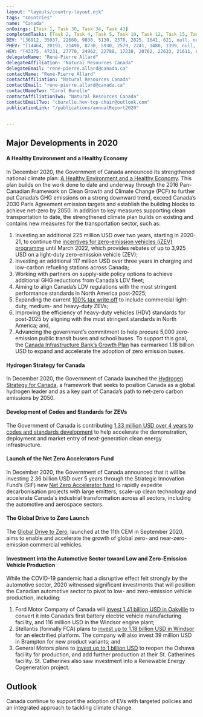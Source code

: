 ```yaml
---
layout: "layouts/country-layout.njk"
tags: "countries"
name: "Canada"
onGoings: [Task 1, Task 30, Task 34, Task 43]
completedTasks: [Task 2, Task 4, Task 5, Task 10, Task 12, Task 15, Task 28, Task 33, Task 36, Task 42]
BEV: "[36912, 35937, 22660, 9838, 5130, 2378, 2825, 1641, 621, null, null]"
PHEV: "[14464, 20191, 21490, 8730, 5930, 2579, 2241, 1480, 1399, null, null]"
HEV: "[43375, 47231, 27770, 24962, 22788, 17238, 20762, 22633, 21611, null, null]"
delegateName: "​René-Pierre Allard"
delegateAffiliation: "Natural Resources Canada"
delegateEmail: "rene-pierre.allard@canada.ca"
contactName: "​René-Pierre Allard"
contactAffiliation: "Natural Resources Canada"
contactEmail: "rene-pierre.allard@canada.ca"
contactNameTwo: "​​​​​​Carol Burelle"
contactAffiliationTwo: "Natural Resources Canada"
contactEmailTwo: "cburelle.hev-tcp-chair@outlook.com"
publicationLink: "/publications/annualReport2020"


---
```

## Major Developments in 2020
#### A Healthy Environment and a Healthy Economy 
In December 2020, the Government of Canada announced its strengthened national climate plan: [A Healthy Environment and a Healthy Economy](https://www.canada.ca/en/environment-climate-change/news/2020/12/a-healthy-environment-and-a-healthy-economy.html). This plan builds on the work done to date and underway through the 2016 Pan-Canadian Framework on Clean Growth and Climate Change (PCF) to further put Canada’s GHG emissions on a strong downward trend, exceed Canada’s 2030 Paris Agreement emission targets and establish the building blocks to achieve net-zero by 2050.
In addition to key measures supporting clean transportation to date, the strengthened climate plan builds on existing and contains new measures for the transportation sector, such as: 

1. Investing an additional 225 million USD over two years, starting in 2020-21, to continue the [incentives for zero-emission vehicles (iZEV) programme](https://tc.canada.ca/en/road-transportation/innovative-technologies/zero-emission-vehicles#/find/nearest?country=CA) until March 2022, which provides rebates of up to 3,925 USD on a light-duty zero-emission vehicle (ZEV); 
2. Investing an additional 117 million USD over three years in charging and low-carbon refueling stations across Canada; 
3. Working with partners on supply-side policy options to achieve additional GHG reductions from Canada’s LDV fleet; 
4. Aiming to align Canada’s LDV regulations with the most stringent performance standards in North America post-2025; 
5. Expanding the current [100% tax write off](https://tc.canada.ca/en/road-transportation/innovative-technologies/zero-emission-vehicles#/find/nearest?country=CA) to include commercial light-duty, medium- and heavy-duty ZEVs;  
6. Improving the efficiency of heavy-duty vehicles (HDV) standards for post-2025 by aligning with the most stringent standards in North America; and, 
7. Advancing the government’s commitment to help procure 5,000 zero-emission public transit buses and school buses. To support this goal, the [Canada Infrastructure Bank’s Growth Plan](https://cib-bic.ca/en/partner-with-us/growth-plan/) has earmarked 1.18 billion USD to expand and accelerate the adoption of zero emission buses.  
#### Hydrogen Strategy for Canada 
In December 2020, the Government of Canada launched the [Hydrogen Strategy for Canada](https://www.nrcan.gc.ca/climate-change/the-hydrogen-strategy/23080), a framework that seeks to position Canada as a global hydrogen leader and as a key part of Canada’s path to net-zero carbon emissions by 2050.  
#### Development of Codes and Standards for ZEVs   
The Government of Canada is contributing [1.33 million USD over 4 years to codes and standards development](https://www.canada.ca/en/natural-resources-canada/news/2020/09/investing-in-canadas-zero-emission-vehicle-sector.html) to help accelerate the demonstration, deployment and market entry of next-generation clean energy infrastructure.  
#### Launch of the Net Zero Accelerators Fund 
In December 2020, the Government of Canada announced that it will be investing 2.36 billion USD over 5 years through the Strategic Innovation Fund’s (SIF) new [Net Zero Accelerator fund](https://www.ic.gc.ca/eic/site/125.nsf/eng/00039.html) to rapidly expedite decarbonisation projects with large emitters, scale-up clean technology and accelerate Canada's industrial transformation across all sectors, including the automotive and aerospace sectors.  
#### The Global Drive to Zero Launch   
The [Global Drive to Zero](https://impact.canada.ca/en/challenges/charging-the-future), launched at the 11th CEM in September 2020, aims to enable and accelerate the growth of global zero- and near-zero-emission commercial vehicles.    
#### Investment into the Automotive Sector toward Low and Zero-Emission Vehicle Production    
While the COVID-19 pandemic had a disruptive effect felt strongly by the automotive sector, 2020 witnessed significant investments that will position the Canadian automotive sector to pivot to low- and zero-emission vehicle production, including:  
1. Ford Motor Company of Canada will [invest 1.41 billion USD in Oakville](https://media.ford.com/content/fordmedia/fna/ca/en/news/2020/09/28/ford-commits-to-investing-1-8-billion.html) to convert it into Canada’s first battery electric vehicle manufacturing facility, and 116 million USD in the Windsor engine plant; 
2. Stellantis (formally FCA) plans to [invest up to 1.18 billion USD in Windsor](https://www.unifor.org/en/whats-new/press-room/deal-fiat-chrysler-secures-15-billion-electric-vehicle-investment) for an electrified platform. The company will also invest 39 million USD in Brampton for new product variants; and 
3. General Motors plans to [invest up to 1 billion USD](https://media.gm.ca/media/ca/en/gm/home.detail.html/content/Pages/news/ca/en/2020/Nov/1105_Negotiations.html) to reopen the Oshawa facility for production, and add further production at their St. Catherines facility. St. Catherines also saw investment into a Renewable Energy Cogeneration project. 

## Outlook   
Canada continue to support the adoption of EVs with targeted policies and an integrated approach to tackling climate change.    